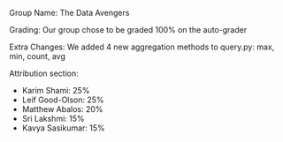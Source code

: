 Group Name: The Data Avengers

Grading: Our group chose to be graded 100% on the auto-grader

Extra Changes: We added 4 new aggregation methods to query.py: max, min, count, avg

Attribution section:
- Karim Shami: 25%
- Leif Good-Olson: 25%
- Matthew Abalos: 20%
- Sri Lakshmi: 15%
- Kavya Sasikumar: 15%

